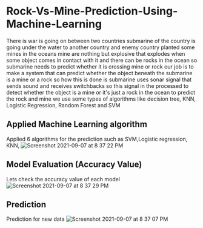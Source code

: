 # Rock-Vs-Mine-Prediction-Using-Machine-Learning
There is war is going on between two countries submarine of the country is going under the water to another country and enemy country planted some mines in the oceans mine are nothing but explosive that explodes when some object comes in contact with it and there can be rocks in the ocean so submarine needs to predict whether it is crossing mine or  rock our job is to make a system that can predict whether the object beneath the submarine is a mine or a rock so how this is done is submarine uses sonar signal that sends sound and receives switchbacks so this signal in the processed to detect whether the object is a mine or it's just a rock in the ocean to predict the rock and mine we use some types of algorithms like decision tree, KNN, Logistic Regression, Random Forest and SVM 
## Applied Machine Learning algorithm

Applied 6 algorithms for the prediction such as SVM,Logistic regression, KNN, 
![Screenshot 2021-09-07 at 8 37 22 PM](https://user-images.githubusercontent.com/71332138/132372348-036efc44-f3f1-4eec-80bf-f80de2ad83a6.png)
## Model Evaluation (Accuracy Value)

Lets check the accuracy value of each model
![Screenshot 2021-09-07 at 8 37 29 PM](https://user-images.githubusercontent.com/71332138/132372598-13699c2c-3386-462f-84d5-e3f815d0a06f.png)
## Prediction 

Prediction for new data 
![Screenshot 2021-09-07 at 8 37 07 PM](https://user-images.githubusercontent.com/71332138/132372259-89eaba04-604d-4d2e-ad65-77489e9e631b.png)

